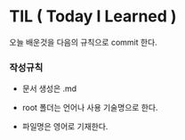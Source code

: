 # TIL ( Today I Learned )

오늘 배운것을 다음의 규칙으로 commit 한다.

### 작성규칙

- 문서 생성은 .md

- root 폴더는 언어나 사용 기술명으로 한다.

- 파일명은 영어로 기재한다.

